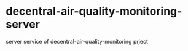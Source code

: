 # decentral-air-quality-monitoring-server
server service of decentral-air-quality-monitoring prject
